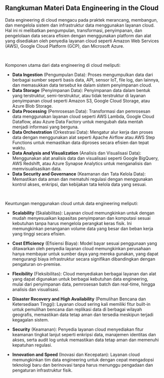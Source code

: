 ## Rangkuman Materi Data Engineering in the Cloud

Data engineering di cloud mengacu pada praktek merancang, membangun, dan mengelola sistem dan infrastruktur data menggunakan layanan cloud. Hal ini ni melibatkan pengumpulan, transformasi, penyimpanan, dan pengelolaan data secara efisien dengan menggunakan platform dan alat yang disediakan oleh penyedia layanan cloud seperti Amazon Web Services (AWS), Google Cloud Platform (GCP), dan Microsoft Azure.

<br>

Komponen utama dari data engineering di cloud meliputi:
- **Data Ingestion** (Pengumpulan Data): Proses mengumpulkan data dari berbagai sumber seperti basis data, API, sensor IoT, file log, dan lainnya, dan memasukkan data tersebut ke dalam sistem penyimpanan cloud.
- **Data Storage** (Penyimpanan Data): Penyimpanan data dalam bentuk yang terstruktur, semi-terstruktur, atau tidak terstruktur di layanan penyimpanan cloud seperti Amazon S3, Google Cloud Storage, atau Azure Blob Storage.
- **Data Processing** (Pemrosesan Data): Transformasi dan pemrosesan data menggunakan layanan cloud seperti AWS Lambda, Google Cloud Dataflow, atau Azure Data Factory untuk mengubah data mentah menjadi informasi yang berguna.
- **Data Orchestration** (Orkestrasi Data): Mengatur alur kerja dan proses data dengan menggunakan alat seperti Apache Airflow atau AWS Step Functions untuk memastikan data diproses secara efisien dan tepat waktu.
- **Data Analysis and Visualization** (Analisis dan Visualisasi Data): Menggunakan alat analisis data dan visualisasi seperti Google BigQuery, AWS Redshift, atau Azure Synapse Analytics untuk menganalisis dan memvisualisasikan data.
- **Data Security and Governance** (Keamanan dan Tata Kelola Data): Memastikan data aman dan mematuhi regulasi dengan menggunakan kontrol akses, enkripsi, dan kebijakan tata kelola data yang sesuai.

<br>

Keuntungan menggunakan cloud untuk data engineering meliputi:
- **Scalability** (Skalabilitas): Layanan cloud memungkinkan untuk dengan mudah menyesuaikan kapasitas penyimpanan dan komputasi sesuai kebutuhan tanpa harus mengelola perangkat keras fisik. Ini memungkinkan penanganan volume data yang besar dan beban kerja yang tinggi secara efisien.

- **Cost Efficiency** (Efisiensi Biaya): Model bayar sesuai penggunaan yang ditawarkan oleh penyedia layanan cloud memungkinkan perusahaan hanya membayar untuk sumber daya yang mereka gunakan, yang dapat mengurangi biaya infrastruktur secara signifikan dibandingkan dengan pengaturan on-premise.

- **Flexibility** (Fleksibilitas): Cloud menyediakan berbagai layanan dan alat yang dapat digunakan untuk berbagai kebutuhan data engineering, mulai dari penyimpanan data, pemrosesan batch dan real-time, hingga analisis dan visualisasi.

- **Disaster Recovery and High Availability** (Pemulihan Bencana dan Ketersediaan Tinggi): Layanan cloud sering kali memiliki fitur built-in untuk pemulihan bencana dan replikasi data di berbagai wilayah geografis, memastikan data tetap aman dan tersedia meskipun terjadi kegagalan sistem.

- **Security** (Keamanan): Penyedia layanan cloud menyediakan fitur keamanan tingkat lanjut seperti enkripsi data, manajemen identitas dan akses, serta audit log untuk memastikan data tetap aman dan memenuhi kepatuhan regulasi.

- **Innovation and Speed** (Inovasi dan Kecepatan): Layanan cloud memungkinkan tim data engineering untuk dengan cepat mengadopsi teknologi baru dan berinovasi tanpa harus menunggu pengadaan dan pengaturan infrastruktur fisik.

